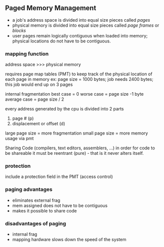 ## Paged Memory Management
- a job's address space is divided into equal size pieces called *pages*
- physical memory is divided into equal size pieces called *page frames* or *blocks*
- user pages remain logically contiguous when loaded into memory; physical locations do not have to be contiguous.

### mapping function
address space >>> physical memory

requires page map tables (PMT) to keep track of the physical location of each page in memory
ex: page size = 1000 bytes; job needs 2400 bytes; this job would end up on 3 pages

internal fragmentation
best case = 0
worse case = page size -1 byte
average case = page size / 2

every address generated by the cpu is divided into 2 parts
1. page # (p)
2. displacement or offset (d)

large page size = more fragmentation
small page size = more memory usage via pmt

Sharing Code (compilers, text editors, assemblers, ...)
in order for code to be shareable it must be reentrant (pure) - that is it never alters itself.

### protection
include a protection field in the PMT (access control)

### paging advantages
- eliminates external frag
- mem assigned does not have to be contiguous
- makes it possible to share code

### disadvantages of paging
- internal frag
- mapping hardware slows down the speed of the system
